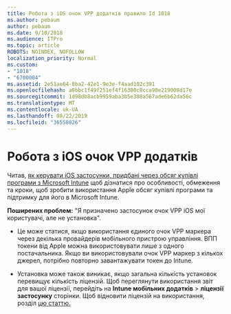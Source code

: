 ```yaml
---
title: Робота з iOS очок VPP додатків правило Id 1018
ms.author: pebaum
author: pebaum
ms.date: 9/10/2018
ms.audience: ITPro
ms.topic: article
ROBOTS: NOINDEX, NOFOLLOW
localization_priority: Normal
ms.custom:
- "1018"
- "6700004"
ms.assetid: 2e51ae64-8ba2-42e1-9e3e-f4aad102c391
ms.openlocfilehash: a0bbc1f49f251ef4f16300c8cca98e219008d17e
ms.sourcegitcommit: 1d98db8acb9959aba3b5e308a567ade6b62da56c
ms.translationtype: MT
ms.contentlocale: uk-UA
ms.lasthandoff: 08/22/2019
ms.locfileid: "36558026"
---
```

# <a name="working-with-ios-vpp-applications"></a>Робота з iOS очок VPP додатків

Читав, [як керувати iOS застосунки, придбані через обсяг купівлі програми з Microsoft Intune](https://docs.microsoft.com/intune/vpp-apps-ios) щоб дізнатися про особливості, обмеження та кроки, щоб зробити використання Apple обсяг купівлі програми та підтримку для його в Microsoft Intune.
  
 **Поширених проблем:** "Я призначено застосунок очок VPP iOS мої користувачі, але не установка".
  
- Це може статися, якщо використання єдиного очок VPP маркера через декілька провайдерів мобільного пристрою управління. ВПП токени від Apple можна використовувати лише з одного постачальника. Якщо ви використовували очок VPP маркер з кількох джерел, потрібно повторно завантажувати токен до Intune.

- Установка може також виникає, якщо загальна кількість установок перевищує кількість ліцензій. Щоб переглянути використання звіт для вашої ліцензії, перейдіть на **Intune мобільних додатків** \> **ліцензії застосунку** сторінки. Щоб відновити ліцензій на використання, розділ [цю статтю.](https://docs.microsoft.com/intune/vpp-apps-ios#revoking-app-licenses-and-deleting-tokens)
